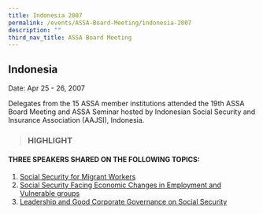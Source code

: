 ```yaml
---
title: Indonesia 2007
permalink: /events/ASSA-Board-Meeting/indonesia-2007
description: ""
third_nav_title: ASSA Board Meeting
---
```

## Indonesia
Date: Apr 25 - 26, 2007

Delegates from the 15 ASSA member institutions attended the 19th ASSA Board Meeting and ASSA Seminar hosted by Indonesian Social Security and Insurance Association (AAJSI), Indonesia.


> ### HIGHLIGHT

#### THREE SPEAKERS SHARED ON THE FOLLOWING TOPICS:
1. [Social Security for Migrant Workers](/files/ASSA%20Board%20Meeting/Indonesia%202007/Social%20Security%20for%20Migrant%20Workers.pdf)
2. [Social Security Facing Economic Changes in Employment and Vulnerable groups](/files/ASSA%20Board%20Meeting/Indonesia%202007/Social%20Security%20Facing%20Economic%20Changes%20in%20Employment%20and%20Vulnerable%20groups.pdf)
3. [Leadership and Good Corporate Governance on Social Security](/files/ASSA%20Board%20Meeting/Indonesia%202007/Leadership%20and%20Good%20Corporate%20Governance%20on%20Social%20Security.pdf)